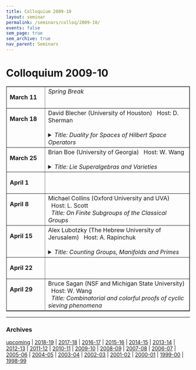 ```yaml
---
title: Colloquium 2009-10
layout: seminar
permalink: /seminars/colloq/2009-10/
events: false
sem_page: true
sem_archive: true
nav_parent: Seminars
---
```


<h1 class="mt-2 mb-4">Colloquium 2009-10</h1>

<TABLE BORDER="yes" WIDTH="720" CELLPADDING="3">


<TR><TD VALIGN="top" WIDTH="120">

<B>March 11</B></td>
<td valign="top" WIDTH="600">
<EM> Spring Break</EM>
</TD></TR>


<TR><TD VALIGN="top" WIDTH="120">

<B>March 18</B></td>
<td valign="top" WIDTH="600">
<!-- <a href=" ">  -->
David Blecher
<!--</a>-->
(University of Houston) &nbsp;&nbsp;<span class="small">Host: D. Sherman</span><br>
&nbsp;&nbsp;<details><summary><i>Title: Duality for Spaces of Hilbert Space Operators</i></summary>   Functional analysis, as its name implies, is concerned in some large part with "functionals" on a space X. This amounts to understanding in detail (which can be very subtle in particular cases) the duality between X and its dual space, or predual if one exists. The study of vector spaces of Hilbert space operatorsis no exception to this principle. First I will introduce the structures we will be interested in, namely operator spaces, and important subclasses such as operator systems and operator algebras. Then we present the duality theory of these objects, mostly from recent work with Magajna.
</details>

</TD></TR>


<TR><TD VALIGN="top" WIDTH="120">

<B>March 25</B></td>
<td valign="top" WIDTH="600">
<!-- <a href=" ">  -->
Brian Boe
<!--</a>-->
(University of Georgia) &nbsp;&nbsp;<span class="small">Host: W. Wang</span><br>
&nbsp;&nbsp;<details><summary><i>Title: Lie Superalgebras and Varieties</i></summary>   Lie superalgebras and their finite-dimensional representations play an important role in mathematical physics, where they arise in the context of "supersymmetry," as well as in several branches of mathematics. We study the category \mathcal F of finite-dimensional representations for a classical Lie superalgebra \mathfrak g=\mathfrak g_{\bar 0}\oplus \mathfrak g_{\bar 1} over \mathbb C, which are completely reducible as \mathfrak g_{\bar 0}-modules. This category has a surprisingly rich structure---for instance, it is usually not semisimple. We discuss how cohomology can be used to understand the representation theory of \mathfrak g. Classical invariant theory plays an important role. The notion of support variety, borrowed from the setting of modular representations of finite groups, brings geometrical tools into the mix, and provides connections to the combinatorics of Lie superalgebras. This is joint work with Jonathan Kujawa and Daniel Nakano.
</details>

</TD></TR>


<TR><TD VALIGN="top" WIDTH="120">

<B>April 1</B></td>
<td valign="top" WIDTH="600">

</TD></TR>


<TR><TD VALIGN="top" WIDTH="120">

<B>April 8</B></td>
<td valign="top" WIDTH="600">
<!-- <a href=" ">  -->
Michael Collins
<!--</a>-->
(Oxford University and UVA) &nbsp;&nbsp;<span class="small">Host: L. Scott</span><br>
&nbsp;&nbsp;<i>Title: On Finite Subgroups of the Classical Groups </i>

</TD></TR>


<TR><TD VALIGN="top" WIDTH="120">

<B>April 15</B></td>
<td valign="top" WIDTH="600">
<!-- <a href=" ">  -->
Alex Lubotzky
<!--</a>-->
(The Hebrew University of Jerusalem) &nbsp;&nbsp;<span class="small">Host: A. Rapinchuk</span><br>
&nbsp;&nbsp;<details><summary><i>Title: Counting Groups, Manifolds and Primes</i></summary>   We will report of a series of works in the last decade around the following question: For a given simple Lie group G how many lattices (i.e., discrete subgroups of finite covolume) it has of covolume at most x. Equivalently, how many maniofolds (or volume at most x) are covered by the associated symmetric space. As many of these lattices are arithmetic, these questions often lead to deep number theoretic problems; counting primes etc. We will concentrate on recent works which give very sharp results for counting arithmetic lattices in SL(2). Here the representation theory of the symmetric groups comes also into the game.
</details>

</TD></TR>


<TR><TD VALIGN="top" WIDTH="120">

<B>April 22</B></td>
<td valign="top" WIDTH="600">

</TD></TR>

<TR><TD VALIGN="top" WIDTH="120">

<B>April 29</B></td>
<td valign="top" WIDTH="600">
<!-- <a href=" ">  -->
Bruce Sagan
<!--</a>-->
(NSF and Michigan State University) &nbsp;&nbsp;<span class="small">Host: W. Wang</span><br>
&nbsp;&nbsp;<i>Title: Combinatorial and colorful proofs of
cyclic sieving phenomena </i>


</TD></TR>

</TABLE>
<hr />
<h3 class="mb-3">Archives</h3>

<p><a href="/seminars/colloq/">upcoming</a> | <a href="/seminars/colloq/2018-19/">2018-19</a> | <a href="/seminars/colloq/2017-18/">2017-18</a> | <a href="/seminars/colloq/2016-17/">2016-17</a> |
    <a href="/seminars/colloq/2015-16/">2015-16</a> |
    <a href="/seminars/colloq/2014-15/">2014-15</a> |
    <a href="/seminars/colloq/2013-14/">2013-14</a> |
    <a href="/seminars/colloq/2012-13/">2012-13</a> |
    <a href="/seminars/colloq/2011-12/">2011-12</a> |
    <a href="/seminars/colloq/2010-11/">2010-11</a> |
    <a href="/seminars/colloq/2009-10/">2009-10</a> |
    <a href="/seminars/colloq/2008-09/">2008-09</a> |
    <a href="/seminars/colloq/2007-08/">2007-08</a> |
    <a href="/seminars/colloq/2006-07/">2006-07</a> |
    <a href="/seminars/colloq/2005-06/">2005-06</a> |
    <a href="/seminars/colloq/2004-05/">2004-05</a> |
    <a href="/seminars/colloq/2003-04/">2003-04</a> |
    <a href="/seminars/colloq/2002-03/">2002-03</a> |
    <a href="/seminars/colloq/2001-02/">2001-02</a> |
    <a href="/seminars/colloq/2000-01/">2000-01</a> |
    <a href="/seminars/colloq/1999-00/">1999-00</a> |
    <a href="/seminars/colloq/1998-99/">1998-99</a></p>
